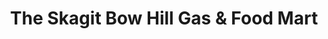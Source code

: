 ---
title: "The Skagit Bow Hill Gas & Food Mart"
url: /bow/the-skagit-bow-hill-gas-and-food-mart/
shop: convenience
---